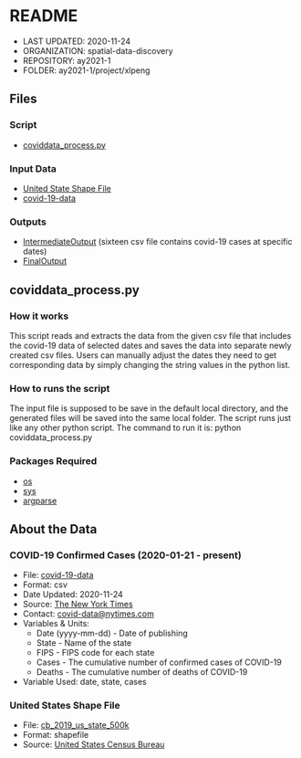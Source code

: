 # README

- LAST UPDATED: 2020-11-24
- ORGANIZATION: spatial-data-discovery
- REPOSITORY: ay2021-1
- FOLDER: ay2021-1/project/xlpeng

## Files
### Script
* [coviddata_process.py](https://github.com/spatial-data-discovery/ay2021-1/blob/master/project/xlpeng/coviddata_process.py)

### Input Data
* [United State Shape File](https://www.census.gov/geographies/mapping-files/time-series/geo/cartographic-boundary.html)
* [covid-19-data](https://github.com/nytimes/covid-19-data)

### Outputs
* [IntermediateOutput](https://github.com/spatial-data-discovery/ay2021-1/tree/master/project/xlpeng/intermediateOutput) (sixteen csv file contains covid-19 cases at specific dates)
* [FinalOutput](https://github.com/spatial-data-discovery/ay2021-1/tree/master/project/xlpeng/finalOutput)

## coviddata_process.py

### How it works 
This script reads and extracts the data from the given csv file that includes the covid-19 data of selected dates and saves the data into separate newly created csv files. Users can manually adjust the dates they need to get corresponding data by simply changing the string values in the python list.

### How to runs the script
The input file is supposed to be save in the default local directory, and the generated files will be saved into the same local folder. The script runs just like any other python script. The command to run it is: python coviddata_process.py

### Packages Required
* [os](https://docs.python.org/3/library/os.html)
* [sys](https://docs.python.org/3/library/sys.html)
* [argparse](https://pypi.org/project/argparse/)

## About the Data
### COVID-19 Confirmed Cases (2020-01-21 - present)  
* File: [covid-19-data](https://github.com/spatial-data-discovery/ay2021-1/blob/master/project/xlpeng/inputData/us-states.csv)
* Format: csv
* Date Updated: 2020-11-24
* Source: [The New York Times](https://github.com/nytimes/covid-19-data)
* Contact: covid-data@nytimes.com
* Variables & Units: 
  * Date (yyyy-mm-dd) - Date of publishing
  * State - Name of the state
  * FIPS - FIPS code for each state
  * Cases - The cumulative number of confirmed cases of COVID-19
  * Deaths - The cumulative number of deaths of COVID-19
* Variable Used: date, state, cases

### United States Shape File 
* File: [cb_2019_us_state_500k](https://github.com/spatial-data-discovery/ay2021-1/blob/master/project/xlpeng/inputData/cb_2019_us_state_500k.zip)
* Format: shapefile
* Source: [United States Census Bureau](https://www.census.gov/geographies/mapping-files/time-series/geo/cartographic-boundary.html)


